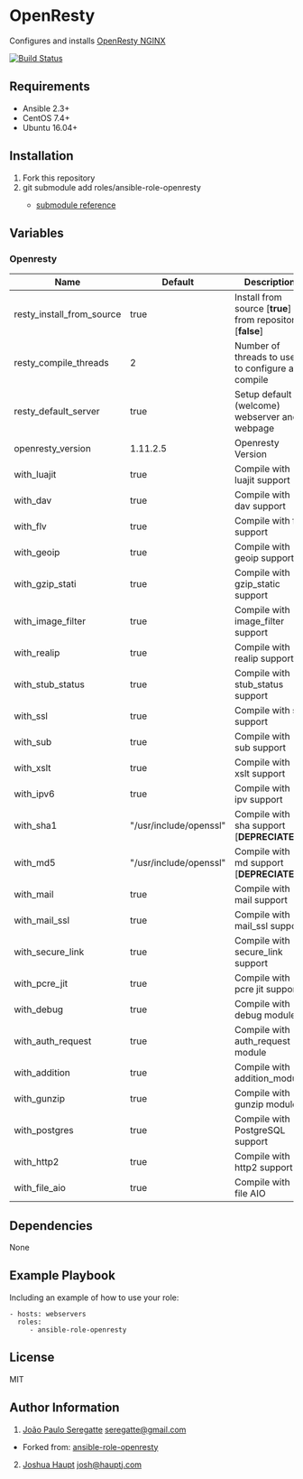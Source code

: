# OpenResty

Configures and installs [OpenResty NGINX](https://openresty.org/en/)

[![Build Status](https://travis-ci.org/HauptJ/ansible-role-openresty.svg?branch=master)](https://travis-ci.org/HauptJ/ansible-role-openresty)

## Requirements

- Ansible 2.3+
- CentOS 7.4+
- Ubuntu 16.04+

## Installation
1. Fork this repository
2. git submodule add <git host> roles/ansible-role-openresty
    - [submodule reference](https://chrisjean.com/git-submodules-adding-using-removing-and-updating/)

## Variables

### Openresty

| Name 						  | Default 							| Description 										  |
|-------------------|-----------------------|-----------------------------------|
| resty_install_from_source   | true        | Install from source [**true**] or from repository [**false**]|
| resty_compile_threads       | 2           | Number of threads to use to configure and compile |
| resty_default_server        | true        | Setup default (welcome) webserver and webpage     |
| openresty_version	| 1.11.2.5 				      | Openresty Version 								|
| with_luajit				| true									| Compile with luajit support 			|          
| with_dav					| true									| Compile with dav support 					|          
| with_flv					| true									| Compile with flv support 					|          
| with_geoip				| true									| Compile with geoip support 				|          
| with_gzip_stati		| true							    | Compile with gzip_static support 	|          
| with_image_filter	| true						    	| Compile with image_filter support |          
| with_realip				| true									| Compile with realip support 			|          
| with_stub_status	| true						     	| Compile with stub_status support 	|          
| with_ssl 					| true									| Compile with ssl support 					|          
| with_sub 					| true									| Compile with sub support 					|          
| with_xslt					| true									| Compile with xslt support 				|          
| with_ipv6					| true									| Compile with ipv support 					|          
| with_sha1					| "/usr/include/openssl"				| Compile with sha support [**DEPRECIATED**] 	|          
| with_md5					| "/usr/include/openssl"				| Compile with md support [**DEPRECIATED**] 	|         
| with_mail 				| true									| Compile with mail support 				|          
| with_mail_ssl			| true						   	  | Compile with mail_ssl support 		|          
| with_secure_link	| true							    | Compile with secure_link support 	|          
| with_pcre_jit 		| true							   	| Compile with pcre jit support 		|          
| with_debug 				| true									| Compile with debug module 				|          
| with_auth_request | true						    	| Compile with auth_request module	|          
| with_addition 		| true									| Compile with addition_module  		|          
| with_gunzip 			| true									| Compile with gunzip module				|          
| with_postgres 		| true									| Compile with PostgreSQL support		|
| with_http2        | true                  | Compile with http2 support        |
| with_file_aio     | true                  | Compile with file AIO             |


Dependencies
------------

None


Example Playbook
----------------

Including an example of how to use your role:

    - hosts: webservers
      roles:
         - ansible-role-openresty

License
-------

MIT

Author Information
------------------

1. [João Paulo Seregatte](https://github.com/seregatte) <seregatte@gmail.com>
  - Forked from: [ansible-role-openresty](https://github.com/seregatte/ansible-role-openresty)
2. [Joshua Haupt](https://hauptj.com/) <josh@hauptj.com>

